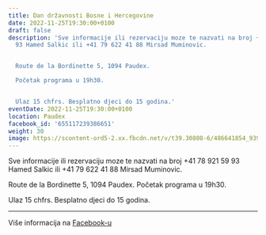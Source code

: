 ```yaml
---
title: Dan državnosti Bosne i Hercegovine
date: 2022-11-25T19:30:00+0100
draft: false
description: 'Sve informacije ili rezervaciju moze te nazvati na broj +41 78 921 59
  93 Hamed Salkic ili +41 79 622 41 88 Mirsad Muminovic.


  Route de la Bordinette 5, 1094 Paudex.

  Početak programa u 19h30.


  Ulaz 15 chfrs. Besplatno djeci do 15 godina.'
eventDate: 2022-11-25T19:30:00+0100
location: Paudex
facebook_id: '655117239386651'
weight: 30
image: https://scontent-ord5-2.xx.fbcdn.net/v/t39.30808-6/486641854_9399207156841686_1516080123773765506_n.jpg?_nc_cat=103&ccb=1-7&_nc_sid=9e60e4&_nc_ohc=_uSzkmHSFY0Q7kNvwHVpMFh&_nc_oc=Adn2y5h2VIDsFPAQaeUgECYUD4B1pzBPu5oJEF4A71dBU9iptift9lPVLJj-nKsJQPw&_nc_zt=23&_nc_ht=scontent-ord5-2.xx&edm=ABTKTjYEAAAA&_nc_gid=R405Gan1BGK1rvKcPnpyyA&oh=00_AfU7YVjBY3zdfIkSLmkczXdbbVmuVAFx8gNZnCJzpFKEQg&oe=68B84F3D
---
```


Sve informacije ili rezervaciju moze te nazvati na broj +41 78 921 59 93 Hamed Salkic ili +41 79 622 41 88 Mirsad Muminovic.

Route de la Bordinette 5, 1094 Paudex.
Početak programa u 19h30.

Ulaz 15 chfrs. Besplatno djeci do 15 godina.

---

Više informacija na [Facebook-u](https://facebook.com/events/655117239386651)